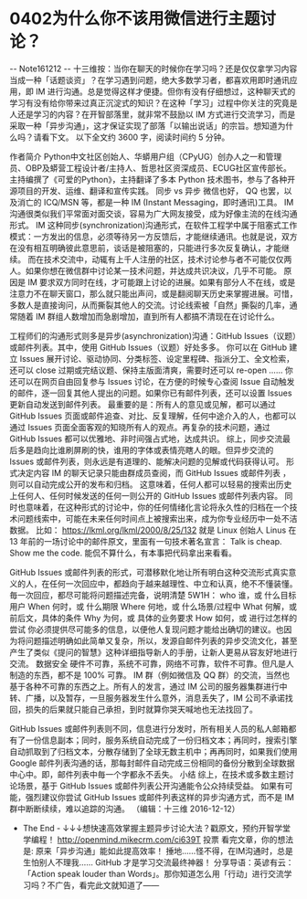 # 0402为什么你不该用微信进行主题讨论？


-- Note161212 --
十三维按：当你在聊天的时候你在学习吗？还是仅仅拿学习内容当成一种「话题谈资」？在学习遇到问题，绝大多数学习者，都喜欢用即时通讯应用，即 IM 进行沟通。总是觉得这样才便捷。但你有没有仔细想过，这种聊天式的学习有没有给你带来过真正沉淀式的知识？在这种「学习」过程中你关注的究竟是人还是学习的内容？在开智部落里，就非常不鼓励以 IM 方式进行交流学习，而是采取一种「异步沟通」，这才保证实现了部落「以输出说话」的宗旨。想知道为什么吗？请看下文。 以下全文约 3600 字，阅读时间约 5 分钟。


作者简介
Python中文社区创始人、华蟒用户组（CPyUG）创办人之一和管理员、OBP及蟒营工程设计者/主持人、哲思社区资深成员、ECUG社区宣传部长。主持编撰了《可爱的Python》，主持翻译了多本 Python 技术图书，参与了各种开源项目的开发、运维、翻译和宣传实践。
同步 vs 异步
微信也好， QQ 也罢，以及消亡的 ICQ/MSN 等，都是一种 IM (Instant Messaging，即时通讯)工具。 IM 沟通很类似我们平常面对面交谈，容易为广大网友接受，成为好像主流的在线沟通形式。
IM 这种同步(synchronization)沟通形式，在软件工程学中属于阻塞式工作模式：一方发出的信息，必须等待另一方反馈后，才能继续通讯。也就是说，双方在没有相互明确彼此意思前，谈话是被阻塞的，只能进行多次反复确认，才能继续。
而在技术交流中，动辄有上千人注册的社区，技术讨论参与者不可能仅仅两人。如果你想在微信群中讨论某一技术问题，并达成共识决议，几乎不可能。
原因是 IM 要求双方同时在线，才可能跟上讨论的进展。如果有部分人不在线，或是注意力不在聊天窗口，那么就只能出声问，或是翻阅聊天历史来掌握进展。可惜，多数人是直接询问，从而撕裂其他人的交流。讨论线索被「自然」撕裂的几率，通常随着 IM 群组人数增加而急剧增加，直到所有人都搞不清现在在讨论什么。


工程师们的沟通形式则多是异步(asynchronization)沟通：GitHub Issues（议题）或邮件列表。其中，使用 GitHub Issues（议题）好处多多。
你可以在 GitHub 建立 Issues 展开讨论、驱动协同、分类标签、设定里程碑、指派分工、全文检索，还可以 close 过期或完结议题、保持主版面清爽，需要时还可以 re-open ……
你还可以在网页自由回复参与 Issues 讨论，在方便的时候专心查阅 Issue 自动触发的邮件，逐一回复其他人提出的问题。如果你已有邮件列表，还可以设置 Issues 更新自动发送到邮件列表。
最重要的是：所有人的意见或见解，都可以通过 GitHub Issues 页面或邮件追查、对比、反复理解，任何中途介入的人，也都可以通过 Issues 页面全面客观的知晓所有人的观点。再复杂的技术问题，通过 GitHub Issues 都可以优雅地、非时间强占式地，达成共识。
综上，同步交流最后多是趋向比谁刷屏刷的快，谁用的字体或表情亮瞎人的眼。但异步交流的 Issues 或邮件列表，则永远是有道理的、能解决问题的见解或代码获得认可。
形式决定内容
IM 的聊天记录只能由群成员查阅，而 GitHub Issues 或邮件列表 ，则可以自动完成公开的发布和归档。
这意味着，任何人都可以轻易的搜索出历史上任何人、任何时候发送的任何一则公开的 GitHub Issues 或邮件列表内容。
同时也意味着，在这种形式的讨论中，你的任何情绪化言论将永久性的归档在一个技术问题线索中，可能在未来任何时间点上被搜索出来，成为你专业经历中一处不洁数据。
比如： https://lkml.org/lkml/2000/8/25/132 就是 Linux 创始人 Linus 在 13 年前的一场讨论中的邮件原文，里面有一句技术著名宣言： Talk is cheap. Show me the code. 能侃不算什么，有本事把代码拿出来看看。


GitHub Issues 或邮件列表的形式，可潜移默化地让所有明白这种交流形式真实意义的人，在任何一次回应中，都趋向于越来越理性、中立和认真，绝不不懂装懂。毎一次回应，都尽可能将问题描述完备，说明清楚 5W1H：
who 谁，或 什么目标用户
When 何时，或 什么期限
Where 何地，或 什么场景/过程中
What 何解，或 前后文，具体的条件
Why 为何，或 具体的业务要求
How 如何，或 进行过怎样的尝试
你必须提供尽可能多的信息，以便他人复现问题才能给出确切的建议。也因为将问题描述明确如此简单又复杂，所以，发源自邮件列表的异步交流文化，甚至产生了类似《提问的智慧》这种详细指导新人的手册，让新人更易从容友好地进行交流。
数据安全
硬件不可靠，系统不可靠，网络不可靠，软件不可靠。但凡是人制造的东西，都不是 100% 可靠。
IM 群（例如微信及 QQ 群）的交流，当然也基于各种不可靠的东西之上。所有人的发言，通过 IM 公司的服务器集群进行中转、广播，以及暂存，一旦服务器发生什么意外，消息丢失了，IM 公司不承诺找回，损失的后果就只能自己承担，到时就算你哭天喊地也无法找回了。


GitHub Issues 或邮件列表则不同，信息进行分发时，所有相关人员的私人邮箱都有了一份信息副本；同时，服务系统自动完成了一份归档文本；再同时，搜索引擎自动抓取到了归档文本，分散存储到了全球无数主机中；再再同时，如果我们使用 Google 邮件列表沟通的话，那每封邮件自动完成三份相同的备份分散到全球数据中心中。即，邮件列表中毎一个字都永不丢失。
小结
综上，在技术或多数主题讨论场景，基于 GitHub Issues 或邮件列表公开沟通能令公众持续受益。
如果有可能，强烈建议你尝试 GitHub Issues 或邮件列表这样的异步沟通方式，而不是 IM 群中断断续续，难以追踪的沟通。
（编辑：十三维 2016-12-12）
- The End -
↓↓↓想快速高效掌握主题异步讨论大法？戳原文，预约开智学堂学编程！ http://openmind.mikecrm.com/ci639T
投票 看完文章，你的想法是:
原来「异步沟通」能如此提高效率！
捶地……怪不得，在IM沟通时，总是生怕别人不理我……
GitHub 才是学习交流最终神器！
分享导语：英谚有云：「Action speak louder than Words」。那你知道怎么用「行动」进行交流学习吗？不广告，看完此文就知道了——